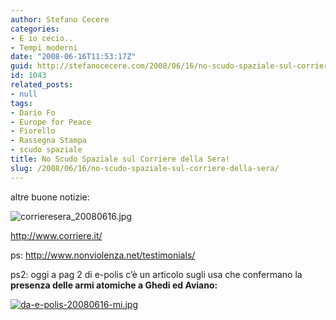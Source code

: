 ```yaml
---
author: Stefano Cecere
categories:
- E io cecio..
- Tempi moderni
date: "2008-06-16T11:53:17Z"
guid: http://stefanocecere.com/2008/06/16/no-scudo-spaziale-sul-corriere-della-sera/
id: 1043
related_posts:
- null
tags:
- Dario Fo
- Europe for Peace
- Fiorello
- Rassegna Stampa
- scudo spaziale
title: No Scudo Spaziale sul Corriere della Sera!
slug: /2008/06/16/no-scudo-spaziale-sul-corriere-della-sera/
---
```


altre buone notizie:

![corrieresera_20080616.jpg](http://stefanocecere.com/wp-content/uploads/sites/3/2008/06/corrieresera_20080616.jpg)</p> 

http://www.corriere.it/</a>
  
ps: <http://www.nonviolenza.net/testimonials/>

ps2: oggi a pag 2 di e-polis c&#8217;è un articolo sugli usa che confermano la **presenza delle armi atomiche a Ghedi ed Aviano:**
  
[![da-e-polis-20080616-mi.jpg](http://stefanocecere.com/wp-content/uploads/sites/3/2008/06/da-e-polis-20080616-mi.jpg)](http://stefanocecere.com/wp-content/uploads/sites/3/2008/06/e-polis_20080616_mi.pdf "e-polis_20080616_mi.pdf")
